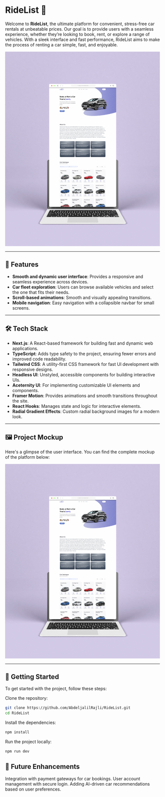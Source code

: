 # RideList 🚗

Welcome to **RideList**, the ultimate platform for convenient, stress-free car rentals at unbeatable prices. Our goal is to provide users with a seamless experience, whether they’re looking to book, rent, or explore a range of vehicles. With a sleek interface and fast performance, RideList aims to make the process of renting a car simple, fast, and enjoyable.

![RideList Mockup](./public/RideList-Mockup.jpg)

---

## 🚀 Features

- **Smooth and dynamic user interface**: Provides a responsive and seamless experience across devices.
- **Car fleet exploration**: Users can browse available vehicles and select the one that fits their needs.
- **Scroll-based animations**: Smooth and visually appealing transitions.
- **Mobile navigation**: Easy navigation with a collapsible navbar for small screens.

---

## 🛠️ Tech Stack

- **Next.js**: A React-based framework for building fast and dynamic web applications.
- **TypeScript**: Adds type safety to the project, ensuring fewer errors and improved code readability.
- **Tailwind CSS**: A utility-first CSS framework for fast UI development with responsive designs.
- **Headless UI**: Unstyled, accessible components for building interactive UIs.
- **Aceternity UI**: For implementing customizable UI elements and components.
- **Framer Motion**: Provides animations and smooth transitions throughout the site.
- **React Hooks**: Manages state and logic for interactive elements.
- **Radial Gradient Effects**: Custom radial background images for a modern look.

---

## 🖼️ Project Mockup

Here's a glimpse of the user interface. You can find the complete mockup of the platform below:

![RideList Mockup](./public/RideList-Mockup.jpg)

---

## 📂 Getting Started

To get started with the project, follow these steps:

Clone the repository:
```bash
git clone https://github.com/AbdeljalilRajli/RideList.git
cd RideList
```

Install the dependencies:

```bash
npm install
```
Run the project locally:

```bash
npm run dev
```

## 🚧 Future Enhancements

Integration with payment gateways for car bookings.
User account management with secure login.
Adding AI-driven car recommendations based on user preferences.





